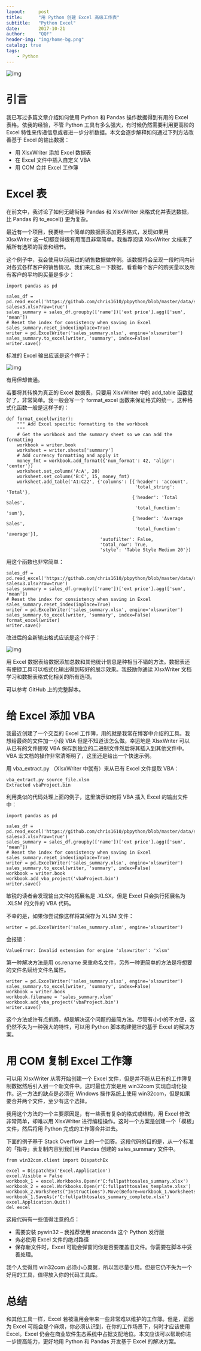 ```yaml
---
layout:     post
title:      "用 Python 创建 Excel 高级工作表"
subtitle:   "Python Excel"
date:       2017-10-21
author:     "QQF"
header-img: "img/home-bg.png"
catalog: true
tags:
    - Python
---
```


![img](/img/in-post/2017-10-21-python-excel/01.png)

# 引言

我已写过多篇文章介绍如何使用 Python 和 Pandas 操作数据得到有用的 Excel 表格。依我的经验，不管 Python 工具有多么强大，有时候仍然需要利用更高阶的 Excel 特性来传递信息或者进一步分析数据。本文会逐步解释如何通过下列方法改善基于 Excel 的输出数据：

* 用 XlsxWriter 添加 Excel 数据表
* 在 Excel 文件中插入自定义 VBA
* 用 COM 合并 Excel 工作簿

# Excel 表

在前文中，我讨论了如何无缝衔接 Pandas 和 XlsxWriter 来格式化并表达数据，比 Pandas 的 to_excel() 更为复杂。

最近有一个项目，我要给一个简单的数据表添加更多格式，发现如果用 XlsxWriter 这一切都变得很有用而且非常简单。我推荐阅读 XlsxWriter 文档来了解所有选项的背景和细节。

这个例子中，我会使用以前用过的销售数据做样例。该数据将会呈现一段时间内针对各式各样客户的销售情况。我们来汇总一下数据，看看每个客户的购买量以及所有客户的平均购买量是多少：

```
import pandas as pd

sales_df = pd.read_excel('https://github.com/chris1610/pbpython/blob/master/data/sample-salesv3.xlsx?raw=true')
sales_summary = sales_df.groupby(['name'])['ext price'].agg(['sum', 'mean'])
# Reset the index for consistency when saving in Excel
sales_summary.reset_index(inplace=True)
writer = pd.ExcelWriter('sales_summary.xlsx', engine='xlsxwriter')
sales_summary.to_excel(writer, 'summary', index=False)
writer.save()
```

标准的 Excel 输出应该是这个样子：

![img](/img/in-post/2017-10-21-python-excel/02.png)

有用但却普通。

若要将其转换为真正的 Excel 数据表，只要用 XlsxWriter 中的 add_table 函数就好了，非常简单。我一般会写一个 format_excel 函数来保证格式的统一。这种格式化函数一般是这样子的：

```
def format_excel(writer):
    """ Add Excel specific formatting to the workbook
    """
    # Get the workbook and the summary sheet so we can add the formatting
    workbook = writer.book
    worksheet = writer.sheets['summary']
    # Add currency formatting and apply it
    money_fmt = workbook.add_format({'num_format': 42, 'align': 'center'})
    worksheet.set_column('A:A', 20)
    worksheet.set_column('B:C', 15, money_fmt)
    worksheet.add_table('A1:C22', {'columns': [{'header': 'account',
                                                'total_string': 'Total'},
                                               {'header': 'Total Sales',
                                                'total_function': 'sum'},
                                               {'header': 'Average Sales',
                                                'total_function': 'average'}],
                                   'autofilter': False,
                                   'total_row': True,
                                   'style': 'Table Style Medium 20'})
```

用这个函数也非常简单：

```
sales_df = pd.read_excel('https://github.com/chris1610/pbpython/blob/master/data/sample-salesv3.xlsx?raw=true')
sales_summary = sales_df.groupby(['name'])['ext price'].agg(['sum', 'mean'])
# Reset the index for consistency when saving in Excel
sales_summary.reset_index(inplace=True)
writer = pd.ExcelWriter('sales_summary.xlsx', engine='xlsxwriter')
sales_summary.to_excel(writer, 'summary', index=False)
format_excel(writer)
writer.save()
```

改进后的全新输出格式应该是这个样子：

![img](/img/in-post/2017-10-21-python-excel/03.png)

用 Excel 数据表给数据添加总数和其他统计信息是种相当不错的方法。数据表还有便捷工具可以格式化输出得到较好的展示效果。我鼓励你通读 XlsxWriter 文档学习和数据表格式化相关的所有选项。

可以参考 GitHub 上的完整脚本。

# 给 Excel 添加 VBA

我最近创建了一个交互的 Excel 工作簿，用的就是我常在博客中介绍的工具。我想给最终的文件加一小段 VBA 但是不知道该怎么做。幸运地是 XlsxWriter 可以从已有的文件提取 VBA 保存到独立的二进制文件然后将其插入到其他文件中。VBA 宏文档的操作非常清晰明了，这里还是给出一个快速示例。

用 vba_extract.py （XlsxWriter 中就有）来从已有 Excel 文件提取 VBA：

```
vba_extract.py source_file.xlsm
Extracted vbaProject.bin
```

利用类似的代码处理上面的例子，这里演示如何将 VBA 插入 Excel 的输出文件中：

```
import pandas as pd

sales_df = pd.read_excel('https://github.com/chris1610/pbpython/blob/master/data/sample-salesv3.xlsx?raw=true')
sales_summary = sales_df.groupby(['name'])['ext price'].agg(['sum', 'mean'])
# Reset the index for consistency when saving in Excel
sales_summary.reset_index(inplace=True)
writer = pd.ExcelWriter('sales_summary.xlsx', engine='xlsxwriter')
sales_summary.to_excel(writer, 'summary', index=False)
workbook = writer.book
workbook.add_vba_project('vbaProject.bin')
writer.save()
```

敏锐的读者会发现输出文件的拓展名是 .XLSX，但是 Excel 只会执行拓展名为 .XLSM 的文件的 VBA 代码。

不幸的是，如果你尝试像这样将其保存为 XLSM 文件：

```
writer = pd.ExcelWriter('sales_summary.xlsm', engine='xlsxwriter')
```

会报错：

```
ValueError: Invalid extension for engine 'xlsxwriter': 'xlsm'
```

第一种解决方法是用 os.rename 来重命名文件，另外一种更简单的方法是将想要的文件名赋给文件名属性。

```
writer = pd.ExcelWriter('sales_summary.xlsx', engine='xlsxwriter')
sales_summary.to_excel(writer, 'summary', index=False)
workbook = writer.book
workbook.filename = 'sales_summary.xlsm'
workbook.add_vba_project('vbaProject.bin')
writer.save()
```

这个方法或许有点折腾，却是解决这个问题的最简方法。尽管有小小的不方便，这仍然不失为一种强大的特性，可以用 Python 脚本构建健壮的基于 Excel 的解决方案。

# 用 COM 复制 Excel 工作簿

可以用 XlsxWriter 从零开始创建一个 Excel 文件，但是并不能从已有的工作簿复制数据然后引入到一个新文件中。这时最佳方案是用 win32com 实现自动化操作。这一方法的缺点是必须在 Windows 操作系统上使用 win32com，但是如果要合并两个文件，至少有这个选择。

我用这个方法的一个主要原因是，有一些表有复杂的格式或结构，用 Excel 修改非常简单，却难以用 XlsxWriter 进行编程操作。这时一个方案是创建一个「模板」文件，然后将用 Python 完成的工作簿合并进去。

下面的例子基于 Stack Overflow 上的一个回答。这段代码的目的是，从一个标准的「指导」表复制内容到我们用 Pandas 创建的 sales_summary 文件中。

```
from win32com.client import DispatchEx

excel = DispatchEx('Excel.Application')
excel.Visible = False
workbook_1 = excel.Workbooks.Open(r'C:fullpathtosales_summary.xlsx')
workbook_2 = excel.Workbooks.Open(r'C:fullpathtosales_template.xlsx')
workbook_2.Worksheets("Instructions").Move(Before=workbook_1.Worksheets("summary"))
workbook_1.SaveAs(r'C:fullpathtosales_summary_complete.xlsx')
excel.Application.Quit()
del excel
```

这段代码有一些值得注意的点：

* 需要安装 pywin32 – 我推荐使用 anaconda 这个 Python 发行版
* 务必使用 Excel 文件的绝对路径
* 保存新文件时，Excel 可能会弹窗问你是否要覆盖旧文件。你需要在脚本中妥善处理。

我个人觉得用 win32com 必须小心翼翼，所以我尽量少用。但是它仍不失为一个好用的工具，值得放入你的代码工具库。

# 总结

和其他工具一样，Excel 若被滥用会带来一些非常难以维护的工作簿。但是，正因为 Excel 可能会是个麻烦，你必须认识到，在你的工作场景下，何时才应该使用 Excel。Excel 仍会在商业软件生态系统中占据支配地位。本文应该可以帮助你进一步提高能力，更好地用 Python 和 Pandas 开发基于 Excel 的解决方案。
